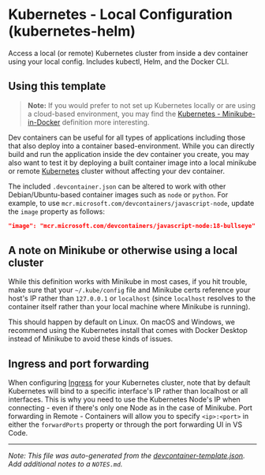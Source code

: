 
# Kubernetes - Local Configuration (kubernetes-helm)

Access a local (or remote) Kubernetes cluster from inside a dev container using your local config. Includes kubectl, Helm, and the Docker CLI.



## Using this template

> **Note:** If you would prefer to not set up Kubernetes locally or are using a cloud-based environment, you may find the [Kubernetes - Minikube-in-Docker](../kubernetes-helm-minikube) definition more interesting.

Dev containers can be useful for all types of applications including those that also deploy into a container based-environment. While you can directly build and run the application inside the dev container you create, you may also want to test it by deploying a built container image into a local minikube or remote [Kubernetes](https://kubernetes.io/) cluster without affecting your dev container.

The included `.devcontainer.json` can be altered to work with other Debian/Ubuntu-based container images such as `node` or `python`. For example, to use `mcr.microsoft.com/devcontainers/javascript-node`, update the `image` property as follows:

```json
"image": "mcr.microsoft.com/devcontainers/javascript-node:18-bullseye"
```


## A note on Minikube or otherwise using a local cluster

While this definition works with Minikube in most cases, if you hit trouble, make sure that your `~/.kube/config` file and Minikube certs reference your host's IP rather than `127.0.0.1` or `localhost` (since `localhost` resolves to the container itself rather than your local machine where Minikube is running).

This should happen by default on Linux. On macOS and Windows, we recommend using the Kubernetes install that comes with Docker Desktop instead of Minikube to avoid these kinds of issues.

## Ingress and port forwarding

When configuring [Ingress](https://kubernetes.io/docs/concepts/services-networking/ingress/) for your Kubernetes cluster, note that by default Kubernetes will bind to a specific interface's IP rather than localhost or all interfaces. This is why you need to use the Kubernetes Node's IP when connecting - even if there's only one Node as in the case of Minikube. Port forwarding in Remote - Containers will allow you to specify `<ip>:<port>` in either the `forwardPorts` property or through the port forwarding UI in VS Code.


---

_Note: This file was auto-generated from the [devcontainer-template.json](https://github.com/devcontainers/templates/blob/main/src/kubernetes-helm/devcontainer-template.json).  Add additional notes to a `NOTES.md`._
